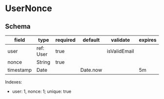 # UserNonce

## Schema

| field     | type      | required | default  | validate     | expires |
| --------- | --------- | -------- | -------- | ------------ | ------- |
| user      | ref: User | true     |          | isValidEmail |         |
| nonce     | String    | true     |          |              |         |
| timestamp | Date      |          | Date.now |              | 5m      |

Indexes:

* user: 1, nonce: 1; unique: true